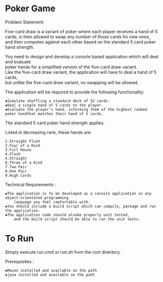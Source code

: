 # Poker Game

Problem Statement

Five-card draw is a variant of poker where each player receives a hand of 5 cards, 
is then allowed to swap any number of those cards for new ones, 
and then competes against each other based on the standard 5 card poker hand strength.

You need to design and develop a console based application which will deal and  evaluate  
poker  hands  for  a  simplified  version  of  the  five-card  draw variant.  
Like  the five-card  draw variant,  the  application  will  have  to  deal  a  hand  of  5  cards,  
but  unlike  the  five-card  draw  variant,  no swapping will be allowed. 

The application will be required to provide the following functionality:

    ▪Simulate shuffling a standard deck of 52 cards.
    ▪Deal a single hand of 5 cards to the player.
    ▪Evaluate the player’s hand, informing them of the highest ranked poker handthat matches their hand of 5 cards.
    
The standard 5 card poker hand strength applies.
 
Listed in decreasing rank, these hands are:

    1.Straight Flush
    2.Four of a Kind
    3.Full House
    4.Flush
    5.Straight
    6.Three of a Kind
    7.Two Pair
    8.One Pair
    9.High Cards
    
Technical Requirements :

    ▪The application is to be developed as a console application in any object-orientated programming 
        language you feel comfortable with. 
    ▪You should include a build script which can compile, package and run the application. 
    ▪The application code should alsobe properly unit tested, 
        and the build script should be able to run the unit tests.

# To Run
Simply execute run.cmd or run.sh from the root directory.

Prerequisites :
    
    ▪Maven installed and available on the path
    ▪java installed and available on the path